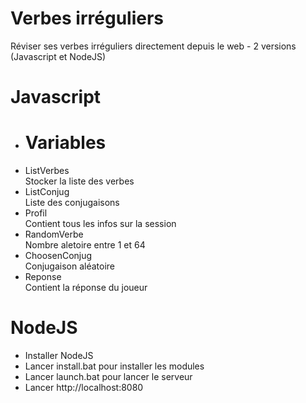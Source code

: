 # Verbes irréguliers
Réviser ses verbes irréguliers directement depuis le web - 2 versions (Javascript et NodeJS)

# Javascript
- # Variables
- ListVerbes  
Stocker la liste des verbes  
- ListConjug  
Liste des conjugaisons  
- Profil  
Contient tous les infos sur la session  
- RandomVerbe  
Nombre aletoire entre 1 et 64  
- ChoosenConjug  
Conjugaison aléatoire
- Reponse  
Contient la réponse du joueur

# NodeJS
- Installer NodeJS  
- Lancer install.bat pour installer les modules  
- Lancer launch.bat pour lancer le serveur  
- Lancer http://localhost:8080  
